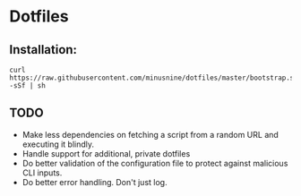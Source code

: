 # Dotfiles

## Installation:

```
curl https://raw.githubusercontent.com/minusnine/dotfiles/master/bootstrap.sh -sSf | sh
```

## TODO

* Make less dependencies on fetching a script from a random URL and executing
  it blindly.
* Handle support for additional, private dotfiles
* Do better validation of the configuration file to protect against malicious
	CLI inputs.
* Do better error handling. Don't just log.

